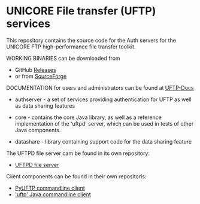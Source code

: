 # UNICORE File transfer (UFTP) services

This repository contains the source code for the Auth servers
for the UNICORE FTP high-performance file transfer toolkit.

WORKING BINARIES can be downloaded from
 * GitHub [Releases](https://github.com/UNICORE-EU/uftp/releases)
 * or from [SourceForge](https://sourceforge.net/projects/unicore/files/Servers)

DOCUMENTATION for users and administrators can be found at
[UFTP-Docs](https://uftp-docs.readthedocs.io)

 * authserver -  a set of services providing authentication for UFTP
   as well as data sharing features

 * core - contains the core Java library, as well as a
   reference implementation of the 'uftpd' server, which
   can be used in tests of other Java components.

 * datashare - library containing support code for the data sharing feature

The UFTPD file server cam be found in its own repository:
 * [UFTPD file server](https://github.com/UNICORE-EU/uftpd)

Client components can be found in their own repositoris:
 * [PyUFTP commandline client](https://github.com/UNICORE-EU/pyuftp)
 * ['uftp' Java commandline client](https://github.com/UNICORE-EU/uftp-javaclient)

